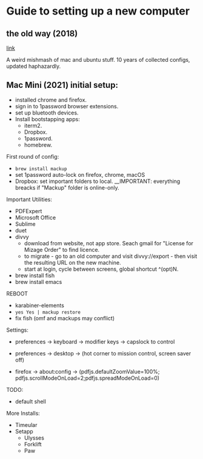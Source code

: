 # Guide to setting up a new computer

## the old way (2018)

[link](README_orig.md)

A weird mishmash of mac and ubuntu stuff. 10 years of collected configs, updated haphazardly.

## Mac Mini (2021) initial setup:

* installed chrome and firefox.
* sign in to 1password browser extensions.
* set up bluetooth devices.
* Install bootstapping apps:
  * iterm2.
  * Dropbox.
  * 1password.
  * homebrew.

First round of config:
 * `brew install mackup`
 *  set 1password auto-lock on firefox, chrome, macOS
 * Dropbox: set important folders to local. __IMPORTANT: everything breacks if "Mackup" folder is online-only.
 
Important Utilities:
 * PDFExpert
 * Microsoft Office
 * Sublime
 * duet
 * divvy 
    * download from website, not app store. Seach gmail for "License for Mizage Order" to find licence.
    * to migrate - go to an old computer and visit divvy://export - then visit the resulting URL on the new machine.
    * start at login, cycle between screens, global shortcut ^(opt)N.
 * brew install fish
 * brew install emacs
 
 REBOOT
 
  * karabiner-elements
  * `yes Yes | mackup restore`
  * fix fish (omf and mackups may conflict)
  
  
Settings:
  * preferences -> keyboard -> modifier keys -> capslock to control
  * preferences -> desktop -> (hot corner to mission control, screen saver off)

  * firefox -> about:config -> (pdfjs.defaultZoomValue=100%; pdfjs.scrollModeOnLoad=2;pdfjs.spreadModeOnLoad=0)


TODO:
 * default shell

More Installs:
 * Timeular
 * Setapp
   * Ulysses
   * Forklift
   * Paw
